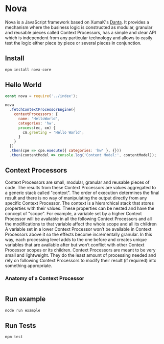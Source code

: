 # Nova

Nova is a JavaScript framework based on XumaK's [Danta](https://github.com/DantaFramework). It provides a mechanism where the business logic is constructed as modular, granular and reusable pieces called Context Processors, has a simple and clear API which is independent from any particular technology and allows to easily test the logic either piece by piece or several pieces in conjunction.

## Install

```javascript
npm install nova-core
```

## Hello World

```javascript
const nova = require('../index');

nova
  .fetchContextProcessorEngine({
    contextProcessors: {
      name: 'HelloWorld',
      categories: 'hw',
      process(ec, cm) {
        cm.greeting = 'Hello World';
      }
    }
  })
  .then(cpe => cpe.execute({ categories: 'hw' }, {}))
  .then(contentModel => console.log('Content Model:', contentModel));
```

## Context Processors

Context Processors are small, modular, granular and reusable pieces of code. The results from these Context Processors are values aggregated to a generic stack called
"context". The order of execution determines the final result and there is no way of manipulating the output directly from any specific Context Processor. The context
is a hierarchical stack that stores properties with their values. These properties can be nested and have the concept of "scope". For example, a variable set by a higher
Context Processor will be available in all the following Context Processors and all the modifications to that variable affect the whole scope and all its children A variable
set in a lower Context Processor won’t be available in Context Processors above it so the effects become incrementally granular.
In this way, each processing level adds to the one before and creates unique variables that are available after but won’t conflict with other Context Processor scopes or its children.
Context Processors are meant to be very small and lightweight. They do the least amount of processing needed and rely on following Context Processors to modify their result (if required) into something appropriate.

### Anatomy of a Context Processor

```javascript

```

## Run example
```bash
node run example
```

## Run Tests
```bash
npm test
```


